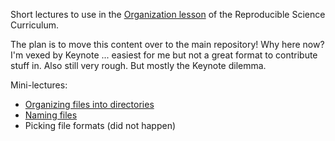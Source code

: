Short lectures to use in the [Organization lesson](https://github.com/Reproducible-Science-Curriculum/rr-organization1) of the Reproducible Science Curriculum.

The plan is to move this content over to the main repository! Why here now? I'm vexed by Keynote ... easiest for me but not a great format to contribute stuff in. Also still very rough. But mostly the Keynote dilemma.

Mini-lectures:

  * [Organizing files into directories](organization/)
  * [Naming files](naming-things/)
  * Picking file formats (did not happen)
